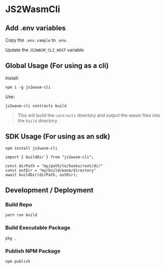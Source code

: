# JS2WasmCli

## Add .env variables

Copy the `.env.sample` to `.env`.

Update the `JS2WASM_CLI_HOST` variable

## Global Usage (For using as a cli)

Install:

`npm i -g js2wasm-cli`

Use:

`js2wasm-cli contracts build`

> This will build the `contracts` directory and output the wasm files into the `build` directory.

## SDK Usage (For using as an sdk)

`npm install js2wasm-cli`

```
import { buildDir } from "js2wasm-cli";

const dirPath = "my/path/to/hooks/root/dir"
const outDir = "my/build/wasm/directory"
await buildDir(dirPath, outDir);
```

## Development / Deployment

### Build Repo

`yarn run build`

### Build Executable Package

`pkg .`

### Publish NPM Package

`npm publish`